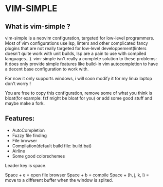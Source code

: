 # VIM-SIMPLE
## What is vim-simple ?

vim-simple is a neovim configuration, targeted for low-level programmers.
Most of vim configurations use lsp, linters and other complicated fancy plugins
that are not really targeted for low-level developpement(linters doesn't quite work with
unit builds, lsp are a pain to use with compiled languages...).
vim-simple isn't really a complete solution to these problems: it does only provide simple features
like build-in vim autocompletion to have a decent base configuration to work with.

For now it only supports windows, i will soon modify it for my linux laptop don't worry !

You are free to copy this configuration, remove some of what you think is bloat(for example:
fzf might be bloat for you) or add some good stuff and maybe make a fork.

## Features:

- AutoCompletion
- Fuzzy file finding
- File browser
- Compilation(default build file: build.bat)
- Airline
- Some good colorschemes

Leader key is space.

Space + e = open file browser
Space + b = compile
Space + (h, j, k, l) = move to a different buffer when the window is splited.
